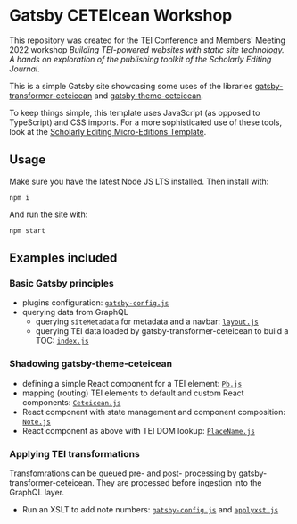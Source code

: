 # Gatsby CETEIcean Workshop

This repository was created for the TEI Conference and Members' Meeting 2022 workshop _Building TEI-powered websites with static site technology. A hands on exploration of the publishing toolkit of the Scholarly Editing Journal_.

This is a simple Gatsby site showcasing some uses of the libraries [gatsby-transformer-ceteicean](https://www.npmjs.com/package/gatsby-transformer-ceteicean) and [gatsby-theme-ceteicean](https://www.npmjs.com/package/gatsby-theme-ceteicean).

To keep things simple, this template uses JavaScript (as opposed to TypeScript) and CSS imports. For a more sophisticated use of these tools, look at the [Scholarly Editing Micro-Editions Template](https://gitlab.com/scholarly-editing/se-microedition-template).

## Usage

Make sure you have the latest Node JS LTS installed. Then install with:

```
npm i
```

And run the site with:

```
npm start
```

## Examples included

### Basic Gatsby principles

* plugins configuration: [`gatsby-config.js`](https://github.com/raffazizzi/gastby-ceteicean-workshop/blob/main/gatsby-config.js)
* querying data from GraphQL
  * querying `siteMetadata` for metadata and a navbar: [`layout.js`](https://github.com/raffazizzi/gastby-ceteicean-workshop/blob/main/src/components/layout.js#L10)
  * querying TEI data loaded by gatsby-transformer-ceteicean to build a TOC: [`index.js`](https://github.com/raffazizzi/gastby-ceteicean-workshop/blob/main/src/pages/index.js#L7)

### Shadowing gatsby-theme-ceteicean

* defining a simple React component for a TEI element: [`Pb.js`](https://github.com/raffazizzi/gastby-ceteicean-workshop/blob/main/src/gatsby-theme-ceteicean/components/Pb.js)
* mapping (routing) TEI elements to default and custom React components: [`Ceteicean.js`](https://github.com/raffazizzi/gastby-ceteicean-workshop/blob/main/src/gatsby-theme-ceteicean/components/Ceteicean.js#L17)
* React component with state management and component composition: [`Note.js`](https://github.com/raffazizzi/gastby-ceteicean-workshop/blob/main/src/gatsby-theme-ceteicean/components/Note.js)
* React component as above with TEI DOM lookup: [`PlaceName.js`](https://github.com/raffazizzi/gastby-ceteicean-workshop/blob/main/src/gatsby-theme-ceteicean/components/PlaceName.js)

### Applying TEI transformations

Transfomrations can be queued pre- and post- processing by gatsby-transformer-ceteicean. They are processed before ingestion into the GraphQL layer.

* Run an XSLT to add note numbers: [`gatsby-config.js`](https://github.com/raffazizzi/gastby-ceteicean-workshop/blob/main/gatsby-config.js) and [`applyxst.js`](https://github.com/raffazizzi/gastby-ceteicean-workshop/blob/main/scripts/applyxslt.js)